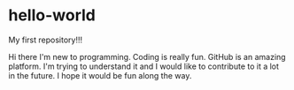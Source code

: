 # hello-world
My first repository!!!

Hi there
I'm new to programming. Coding is really fun. 
GitHub is an amazing platform. I'm trying to 
understand it and I would like to contribute to it a lot 
in the future. 
I hope it would be fun along the way.
